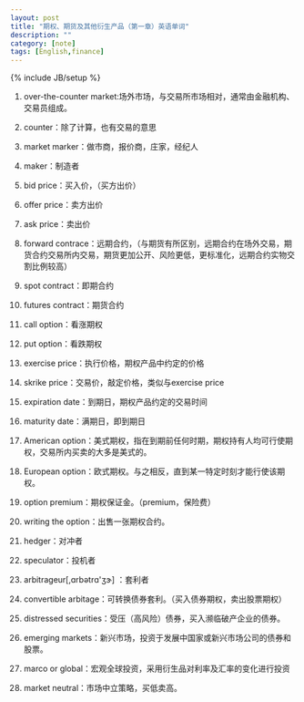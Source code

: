 ```yaml
---
layout: post
title: "期权、期货及其他衍生产品（第一章）英语单词"
description: ""
category: [note]
tags: [English,finance]
---
```

{% include JB/setup %}

1. over-the-counter market:场外市场，与交易所市场相对，通常由金融机构、交易员组成。
2. counter：除了计算，也有交易的意思
3. market marker：做市商，报价商，庄家，经纪人
4. maker：制造者
5. bid price：买入价，（买方出价）
6. offer price：卖方出价
7. ask price：卖出价
8. forward contrace：远期合约，（与期货有所区别，远期合约在场外交易，期货合约交易所内交易，期货更加公开、风险更低，更标准化，远期合约实物交割比例较高）
9. spot contract：即期合约
10. futures contract：期货合约
11. call option：看涨期权
12. put option：看跌期权
13. exercise price：执行价格，期权产品中约定的价格
14. skrike price：交易价，敲定价格，类似与exercise price
15. expiration date：到期日，期权产品约定的交易时间
16. maturity date：满期日，即到期日
17. American option：美式期权，指在到期前任何时期，期权持有人均可行使期权，交易所内买卖的大多是美式的。
18. European option：欧式期权。与之相反，直到某一特定时刻才能行使该期权。
19. option premium：期权保证金。（premium，保险费）
20. writing the option：出售一张期权合约。

21. hedger：对冲者
22. speculator：投机者
23. arbitrageur[,ɑrbətrɑ'ʒɝ] ：套利者
24. convertible arbitage：可转换债券套利。（买入债券期权，卖出股票期权）
25. distressed securities：受压（高风险）债券，买入濒临破产企业的债券。
26. emerging markets：新兴市场，投资于发展中国家或新兴市场公司的债券和股票。
27. marco or global：宏观全球投资，采用衍生品对利率及汇率的变化进行投资
28. market neutral：市场中立策略，买低卖高。
